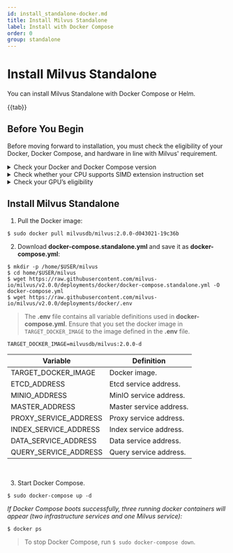 ```yaml
---
id: install_standalone-docker.md
title: Install Milvus Standalone
label: Install with Docker Compose
order: 0
group: standalone
---
```


# Install Milvus Standalone
You can install Milvus Standalone with Docker Compose or Helm.

{{tab}}

## Before You Begin

Before moving forward to installation, you must check the eligibility of your Docker, Docker Compose, and hardware in line with Milvus' requirement.

<details><summary>Check your Docker and Docker Compose version</summary>

<div class="alert note">
Docker Compose is the recommended way to install Milvus.
</div>

<li>Docker version 19.03 or higher is required. </li>
<li>Docker Compose version 1.25.1 or higher is required. </li>
</details>
<details><summary>Check whether your CPU supports SIMD extension instruction set</summary>

{{fragments/cpu_support.md}}
</details>

<details><summary>Check your GPU’s eligibility</summary>
Milvus Standalone supports GPU acceleration on floating vectors. 
{{fragments/gpu_support.md}}
</details>

## Install Milvus Standalone


1. Pull the Docker image:

```
$ sudo docker pull milvusdb/milvus:2.0.0-d043021-19c36b
```

2. Download **docker-compose.standalone.yml** and save it as **docker-compose.yml**:

```
$ mkdir -p /home/$USER/milvus
$ cd home/$USER/milvus
$ wget https://raw.githubusercontent.com/milvus-io/milvus/v2.0.0/deployments/docker/docker-compose.standalone.yml -O docker-compose.yml
$ wget https://raw.githubusercontent.com/milvus-io/milvus/v2.0.0/deployments/docker/.env
```
> The **.env** file contains all variable definitions used in **docker-compose.yml**. Ensure that you set the docker image in `TARGET_DOCKER_IMAGE` to the image defined in the **.env** file.
```
TARGET_DOCKER_IMAGE=milvusdb/milvus:2.0.0-d
```



| Variable      | Definition |
| ----------- | ----------- |
| TARGET_DOCKER_IMAGE         | Docker image.       |
| ETCD_ADDRESS   | 	Etcd service address.        |
| MINIO_ADDRESS      | MinIO service address.       |
| MASTER_ADDRESS   | Master service address.        |
| PROXY_SERVICE_ADDRESS      | Proxy service address.       |
| INDEX_SERVICE_ADDRESS   | Index service address.        |
| DATA_SERVICE_ADDRESS      | Data service address.       |
| QUERY_SERVICE_ADDRESS   | Query service address.        |

<br/>

3. Start Docker Compose.

```
$ sudo docker-compose up -d 
```
*If Docker Compose boots successfully, three running docker containers will appear (two infrastructure services and one Milvus service):*

```
$ docker ps 
```

> To stop Docker Compose, run ```$ sudo docker-compose down```.
